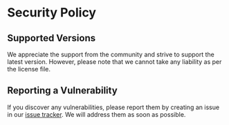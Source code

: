 # Security Policy

## Supported Versions

We appreciate the support from the community and strive to support the latest version. However, please note that we cannot take any liability as per the license file.

## Reporting a Vulnerability

If you discover any vulnerabilities, please report them by creating an issue in our [issue tracker](https://github.com/IsmaelMartinez/generator-atlassian-compass-event-catalog/issues). We will address them as soon as possible.
